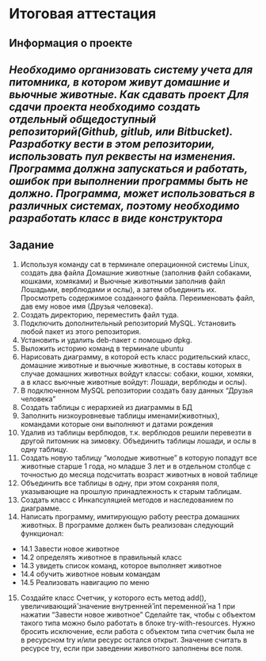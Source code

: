 # Итоговая аттестация
**Информация о проекте**
---
_Необходимо организовать систему учета для питомника, в котором живут
домашние и вьючные животные.
Как сдавать проект
Для сдачи проекта необходимо создать отдельный общедоступный
репозиторий(Github, gitlub, или Bitbucket). Разработку вести в этом
репозитории, использовать пул реквесты на изменения. Программа должна
запускаться и работать, ошибок при выполнении программы быть не должно.
Программа, может использоваться в различных системах, поэтому необходимо
разработать класс в виде конструктора_
---
## Задание
1. Используя команду cat в терминале операционной системы Linux, создать
два файла Домашние животные (заполнив файл собаками, кошками,
хомяками) и Вьючные животными заполнив файл Лошадьми, верблюдами и
ослы), а затем объединить их. Просмотреть содержимое созданного файла.
Переименовать файл, дав ему новое имя (Друзья человека).
2. Создать директорию, переместить файл туда.
3. Подключить дополнительный репозиторий MySQL. Установить любой пакет
из этого репозитория.
4. Установить и удалить deb-пакет с помощью dpkg.
5. Выложить историю команд в терминале ubuntu
6. Нарисовать диаграмму, в которой есть класс родительский класс, домашние
животные и вьючные животные, в составы которых в случае домашних
животных войдут классы: собаки, кошки, хомяки, а в класс вьючные животные
войдут: Лошади, верблюды и ослы).
7. В подключенном MySQL репозитории создать базу данных “Друзья
человека”
8. Создать таблицы с иерархией из диаграммы в БД
9. Заполнить низкоуровневые таблицы именами(животных), командами
которые они выполняют и датами рождения
10. Удалив из таблицы верблюдов, т.к. верблюдов решили перевезти в другой
питомник на зимовку. Объединить таблицы лошади, и ослы в одну таблицу.
11. Создать новую таблицу “молодые животные” в которую попадут все
животные старше 1 года, но младше 3 лет и в отдельном столбце с точностью
до месяца подсчитать возраст животных в новой таблице
12. Объединить все таблицы в одну, при этом сохраняя поля, указывающие на
прошлую принадлежность к старым таблицам.
13. Создать класс с Инкапсуляцией методов и наследованием по диаграмме.
14. Написать программу, имитирующую работу реестра домашних животных.
В программе должен быть реализован следующий функционал:
 * 14.1 Завести новое животное
 * 14.2 определять животное в правильный класс
 * 14.3 увидеть список команд, которое выполняет животное
 * 14.4 обучить животное новым командам
 * 14.5 Реализовать навигацию по меню
15. Создайте класс Счетчик, у которого есть метод add(), увеличивающий̆
значение внутренней̆ int переменной̆ на 1 при нажатии “Завести новое
животное” Сделайте так, чтобы с объектом такого типа можно было работать в
блоке try-with-resources. Нужно бросить исключение, если работа с объектом
типа счетчик была не в ресурсном try и/или ресурс остался открыт. Значение
считать в ресурсе try, если при заведении животного заполнены все поля.
